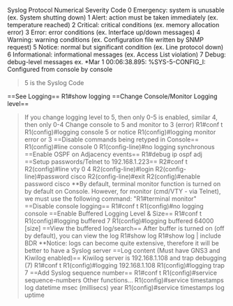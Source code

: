 Syslog Protocol
Numerical         Severity
             Code
              0       Emergency: system is unusable (ex. System shutting down)
              1       Alert: action must be taken immediately (ex. temperature reached)
              2       Critical: critical conditions (ex. memory allocation error)
              3       Error: error conditions (ex. Interface up/down messages)
              4       Warning: warning conditions (ex. Configuration file written by SNMP request)
              5       Notice: normal but significant condition (ex. Line protocol down)
              6       Informational: informational messages (ex. Access List violation)
              7       Debug: debug-level messages
ex. *Mar 1 00:06:38.895: %SYS-5-CONFIG_I: Configured from console by console
> 5 is the Syslog Code

==See Logging==
R1#show logging
==Change Console/Monitor Logging level==
> If you change logging level to 5, then only 0-5 is enabled, similar 4, then only 0-4
> Change console to 5 and monitor to 3 (error)
> R1#conf t
> R1(config)#logging console 5 or notice
> R1(config)#logging monitor error or 3
> ==Disable commands being retyped in Console==
> R1(config)#line console 0
> R1(config-line)#no logging synchronous
> ==Enable OSPF on Adjacency events==
> R1#debug ip ospf adj
> ==Setup passwords/Telnet to 192.168.1.223==
> R2#conf t
> R2(config)#line vty 0 4
> R2(config-line)#login
> R2(config-line)#password cisco
> R2(config-line)#exit
> R2(config)#enable password cisco
> **By default, terminal monitor function is turned on by default on Console. However, for monitor (cmd/VTY - via Telnet), we must use the following command: "R1#terminal monitor"
> ==Disable console logging==
> R1#conf t
> R1(config)#no logging console
> ==Enable Buffered Logging Level & Size==
> R1#conf t
> R1(config)#logging buffered 7 
> R1(config)#logging buffered 64000 [size]
> ==View the buffered log/search==
> After buffer is turned on (off by default), you can view the log
> R1#show log
> R1#show log | include BDR
> **Notice: logs can become quite extensive, therefore it will be better to have a Syslog server
> ==Log content (Must have GNS3 and Kiwilog enabled)==
> Kiwilog server is 192.168.1.108 and trap debugging (7)
> R1#conf t
> R1(config)#logging 192.168.1.108
> R1(config)#logging trap 7
> ==Add Syslog sequence number==
> R1#conf t
> R1(config)#service sequence-numbers
> Other functions...
> R1(config)#service timestamps log datetime msec (millisecs) year
> R1(config)#service timestamps log uptime